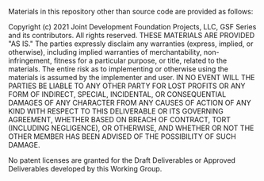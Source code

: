 Materials in this repository other than source code are provided as follows:

Copyright (c) 2021 Joint Development Foundation Projects, LLC, GSF Series and
its contributors. All rights reserved. THESE MATERIALS ARE PROVIDED "AS IS." The
parties expressly disclaim any warranties (express, implied, or otherwise),
including implied warranties of merchantability, non-infringement, fitness for a
particular purpose, or title, related to the materials. The entire risk as to
implementing or otherwise using the materials is assumed by the implementer and
user. IN NO EVENT WILL THE PARTIES BE LIABLE TO ANY OTHER PARTY FOR LOST PROFITS
OR ANY FORM OF INDIRECT, SPECIAL, INCIDENTAL, OR CONSEQUENTIAL DAMAGES OF ANY
CHARACTER FROM ANY CAUSES OF ACTION OF ANY KIND WITH RESPECT TO THIS DELIVERABLE
OR ITS GOVERNING AGREEMENT, WHETHER BASED ON BREACH OF CONTRACT, TORT (INCLUDING
NEGLIGENCE), OR OTHERWISE, AND WHETHER OR NOT THE OTHER MEMBER HAS BEEN ADVISED
OF THE POSSIBILITY OF SUCH DAMAGE.

No patent licenses are granted for the Draft Deliverables or Approved Deliverables 
developed by this Working Group.
